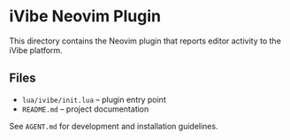 # iVibe Neovim Plugin

This directory contains the Neovim plugin that reports editor activity to the iVibe platform.

## Files

- `lua/ivibe/init.lua` – plugin entry point
- `README.md` – project documentation

See `AGENT.md` for development and installation guidelines.
